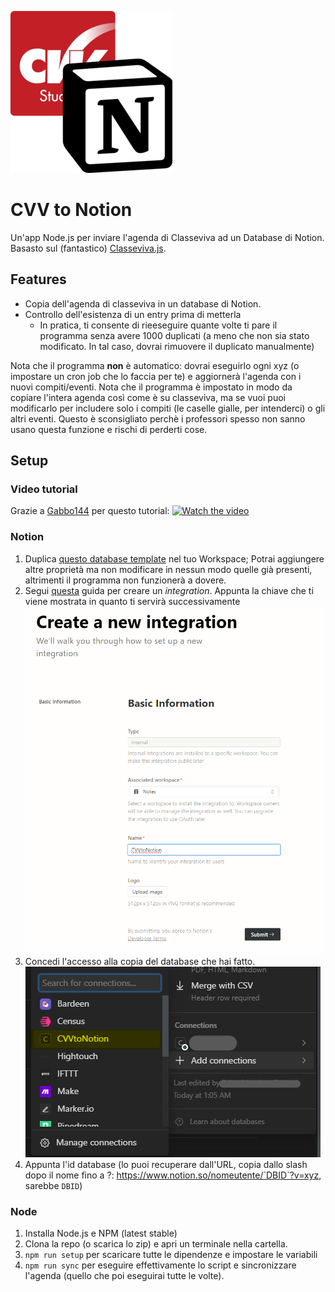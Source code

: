 ![Logo](img/logo.png)

# CVV to Notion

Un'app Node.js per inviare l'agenda di Classeviva ad un Database di Notion. Basasto sul (fantastico) [Classeviva.js](https://github.com/47PADO47/Classeviva.js/).

## Features

- Copia dell'agenda di classeviva in un database di Notion.
- Controllo dell'esistenza di un entry prima di metterla
  - In pratica, ti consente di rieeseguire quante volte ti pare il programma senza avere 1000 duplicati (a meno che non sia stato modificato. In tal caso, dovrai rimuovere il duplicato manualmente)

Nota che il programma **non** è automatico: dovrai eseguirlo ogni xyz (o impostare un cron job che lo faccia per te) e aggiornerà l'agenda con i nuovi compiti/eventi. Nota che il programma è impostato in modo da copiare l'intera agenda così come è su classeviva, ma se vuoi puoi modificarlo per includere solo i compiti (le caselle gialle, per intenderci) o gli altri eventi.
Questo è sconsigliato perchè i professori spesso non sanno usano questa funzione e rischi di perderti cose.

## Setup

### Video tutorial
Grazie a [Gabbo144](https://github.com/Gabbo144) per questo tutorial:
[![Watch the video](https://img.youtube.com/vi/bw_Ae9YystY/maxresdefault.jpg)](https://youtu.be/bw_Ae9YystY)


### Notion

1. Duplica [questo database template](https://fabio53443.notion.site/3a3450e03cc64560adcad5139f191ab3) nel tuo Workspace; Potrai aggiungere altre proprietà ma non modificare in nessun modo quelle già presenti, altrimenti il programma non funzionerà a dovere.
2. Segui [questa](https://developers.notion.com/docs/create-a-notion-integration#create-your-integration-in-notion) guida per creare un _integration_. Appunta la chiave che ti viene mostrata in quanto ti servirà successivamente
![Integration](img/image.png) 
3. Concedi l'accesso alla copia del database che hai fatto.
![db](img/db.png)
4. Appunta l'id database (lo puoi recuperare dall'URL, copia dallo slash dopo il nome fino a ?: https://www.notion.so/nomeutente/`DBID`?v=xyz, sarebbe `DBID`)

### Node

1. Installa Node.js e NPM (latest stable)
2. Clona la repo (o scarica lo zip) e apri un terminale nella cartella.
3. `npm run setup` per scaricare tutte le dipendenze e impostare le variabili
4. `npm run sync` per eseguire effettivamente lo script e sincronizzare l'agenda (quello che poi eseguirai tutte le volte).
